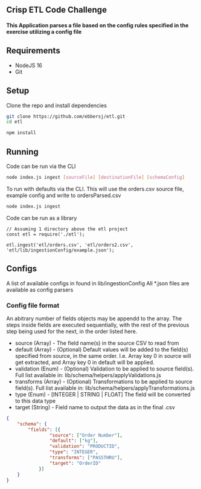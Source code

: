 
## Crisp ETL Code Challenge

#### This Application parses a file based on the config rules specified in the exercise utilizing a config file

## Requirements

* NodeJS 16
* Git

## Setup

Clone the repo and install dependencies
```bash
git clone https://github.com/ebbersj/etl.git
cd etl
```

```bash
npm install
```

## Running

Code can be run via the CLI
```bash
node index.js ingest [sourceFile] [destinationFile] [schemaConfig]
```
To run with defaults via the CLI. This will use the orders.csv source file, example config and write to ordersParsed.csv
```bash
node index.js ingest
```

Code can be run as a library
```node
// Assuming 1 directory above the etl project
const etl = require('./etl');

etl.ingest('etl/orders.csv', 'etl/orders2.csv', 'etl/lib/ingestionConfig/example.json');
```

## Configs
A list of available configs in found in lib/ingestionConfig
All *.json files are available as config parsers

### Config file format
An abitrary number of fields objects may be appendd to the array. The steps inside fields are executed sequentially, with the rest of the previous step being used for the next, in the order listed here.
* source (Array) - The field name(s) in the source CSV to read from
* default (Array) - (Optional) Default values will be added to the field(s) specified from source, in the same order. I.e. Array key 0 in source will get extracted, and Array key 0 in default will be applied.
* validation (Enum) - (Optional) Validation to be applied to source field(s). Full list available in: lib/schema/helpers/applyValidations.js
* transforms (Array) - (Optional) Transformations to be applied to source field(s). Full list available in: lib/schema/helpers/applyTransformations.js
* type (Enum) - [INTEGER | STRING | FLOAT] The field will be converted to this data type
* target (String) - Field name to output the data as in the final .csv
```json
{
	"schema": {
		"fields": [{
				"source": ["Order Number"],
                "default": ["kg"],
                "validation": "PRODUCTID",
				"type": "INTEGER",
				"transforms": ["PASSTHRU"],
				"target": "OrderID"
			}]
    }
}
```